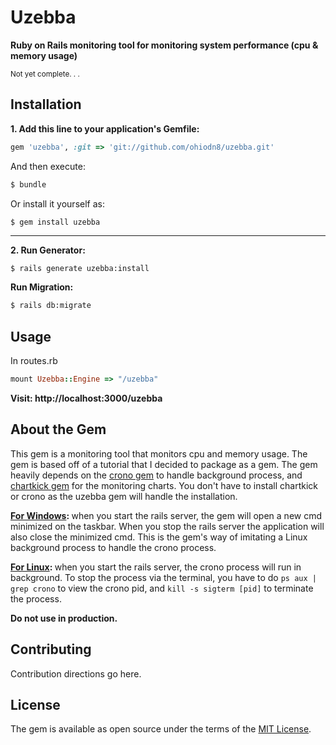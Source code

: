 # Uzebba
<strong>Ruby on Rails monitoring tool for monitoring system performance (cpu & memory usage)</strong>
<p><small>Not yet complete. . .</small></p>

## Installation
<strong>1. Add this line to your application's Gemfile:</strong>

```ruby
gem 'uzebba', :git => 'git://github.com/ohiodn8/uzebba.git'
```

And then execute:
```bash
$ bundle
```

Or install it yourself as:
```bash
$ gem install uzebba
```
<hr>
<strong>2. Run Generator:</strong>
<pre><code>$ rails generate uzebba:install </code></pre>
 
<strong>Run Migration:</strong>
```bash
$ rails db:migrate
```

## Usage
In routes.rb
```ruby
mount Uzebba::Engine => "/uzebba"
```

<strong>Visit: http://localhost:3000/uzebba</strong>




## About the Gem 
<p>This gem is a monitoring tool that monitors cpu and memory usage. The gem is based off of a tutorial that I decided to package as a gem. The gem heavily depends on the <a href="https://github.com/plashchynski/crono">crono gem</a> to handle background process, and <a href="https://github.com/ankane/chartkick">chartkick gem</a> for the monitoring charts. You don't have to install chartkick or crono as the uzebba gem will handle the installation.</p>

<p><strong><u>For Windows</u>: </strong> when you start the rails server, the gem will open a new cmd minimized on the taskbar. When you stop the rails server the application will also close the minimized cmd. This is the gem's way of imitating a Linux background process to handle the crono process.</p>

<p><strong><u>For Linux</u>: </strong> when you start the rails server, the crono process will run in background. To stop the process via the terminal, you have to do <code>ps aux | grep crono</code> to view the crono pid, and <code>kill -s sigterm [pid]</code> to terminate the process.</p>

<p><strong>Do not use in production.</strong></p>




## Contributing
Contribution directions go here.


## License
The gem is available as open source under the terms of the [MIT License](https://opensource.org/licenses/MIT).
